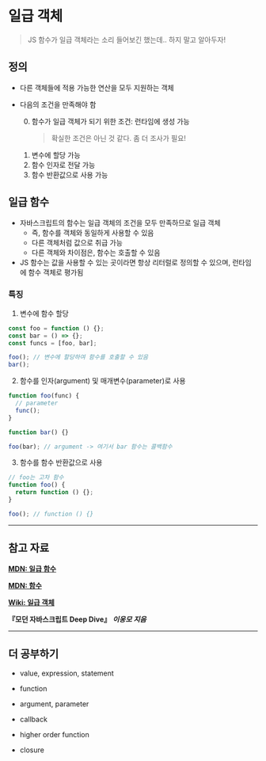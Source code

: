 # 일급 객체

> JS 함수가 일급 객체라는 소리 들어보긴 했는데.. 하지 말고 알아두자!

## 정의

- 다른 객체들에 적용 가능한 연산을 모두 지원하는 객체

- 다음의 조건을 만족해야 함

  0. 함수가 일급 객체가 되기 위한 조건: 런타임에 생성 가능
     > 확실한 조건은 아닌 것 같다. 좀 더 조사가 필요!
  1. 변수에 할당 가능
  2. 함수 인자로 전달 가능
  3. 함수 반환값으로 사용 가능

## 일급 함수

- 자바스크립트의 함수는 일급 객체의 조건을 모두 만족하므로 일급 객체
  - 즉, 함수를 객체와 동일하게 사용할 수 있음
  - 다른 객체처럼 값으로 취급 가능
  - 다른 객체와 차이점은, 함수는 호출할 수 있음
- JS 함수는 값을 사용할 수 있는 곳이라면 항상 리터럴로 정의할 수 있으며, 런타임에 함수 객체로 평가됨

### 특징

1. 변수에 함수 할당

```js
const foo = function () {};
const bar = () => {};
const funcs = [foo, bar];

foo(); // 변수에 할당하여 함수를 호출할 수 있음
bar();
```

2. 함수를 인자(argument) 및 매개변수(parameter)로 사용

```js
function foo(func) {
  // parameter
  func();
}

function bar() {}

foo(bar); // argument -> 여기서 bar 함수는 콜백함수
```

3. 함수를 함수 반환값으로 사용

```js
// foo는 고차 함수
function foo() {
  return function () {};
}

foo(); // function () {}
```

---

## 참고 자료

[**MDN: 일급 함수**](https://developer.mozilla.org/ko/docs/Glossary/First-class_Function)

[**MDN: 함수**](https://developer.mozilla.org/ko/docs/Web/JavaScript/Reference/Functions)

[**Wiki: 일급 객체**](https://ko.wikipedia.org/wiki/%EC%9D%BC%EA%B8%89_%EA%B0%9D%EC%B2%B4)

**『모던 자바스크립트 Deep Dive』** **_이웅모 지음_**

---

## 더 공부하기

- value, expression, statement

- function

- argument, parameter

- callback

- higher order function

- closure
